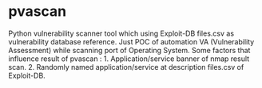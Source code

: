 # pvascan
Python vulnerability scanner tool which using Exploit-DB files.csv as vulnerability database reference.
Just POC of automation VA (Vulnerability Assessment) while scanning port of Operating System.
Some factors that influence result of pvascan :
	1. Application/service banner of nmap result scan.
	2. Randomly named application/service at description files.csv of Exploit-DB.
